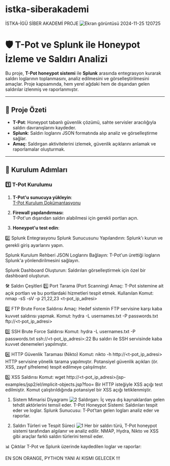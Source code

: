# istka-siberakademi
İSTKA-İGÜ SİBER AKADEMİ PROJE
![Ekran görüntüsü 2024-11-25 120725](https://github.com/user-attachments/assets/33b9e3e0-8322-4e81-8f16-1f68957fca84)

# 🛡️ T-Pot ve Splunk ile Honeypot İzleme ve Saldırı Analizi

Bu proje, **T-Pot honeypot sistemi** ile **Splunk** arasında entegrasyon kurarak saldırı loglarının toplanmasını, analiz edilmesini ve görselleştirilmesini amaçlar. Proje kapsamında, hem yerel ağdaki hem de dışarıdan gelen saldırılar izlenmiş ve raporlanmıştır.

---

## 🚀 Proje Özeti

- **T-Pot**: Honeypot tabanlı güvenlik çözümü, sahte servisler aracılığıyla saldırı davranışlarını kaydeder.  
- **Splunk**: Saldırı loglarını JSON formatında alıp analiz ve görselleştirme sağlar.  
- **Amaç**: Saldırgan aktivitelerini izlemek, güvenlik açıklarını anlamak ve raporlamalar oluşturmak.  

---

## 📂 Kurulum Adımları

### 1️⃣ T-Pot Kurulumu

1. **T-Pot'u sunucuya yükleyin**:  
   [T-Pot Kurulum Dokümantasyonu](https://github.com/telekom-security/tpotce)

2. **Firewall yapılandırması**:  
   T-Pot'un dışarıdan saldırı alabilmesi için gerekli portları açın.

3. **Honeypot'u test edin**:  
   
2️⃣ Splunk Entegrasyonu
Splunk Sunucusunu Yapılandırın:
Splunk'ı kurun ve gerekli giriş ayarlarını yapın.

Splunk Kurulum Rehberi
JSON Loglarını Bağlayın:
T-Pot'un ürettiği logların Splunk'a yönlendirilmesini sağlayın.

Splunk Dashboard Oluşturun:
Saldırıları görselleştirmek için özel bir dashboard oluşturun.

🛠️ Saldırı Çeşitleri
1️⃣ Port Tarama (Port Scanning)
Amaç: T-Pot sistemine ait açık portları ve bu portlardaki hizmetleri tespit etmek.
Kullanılan Komut:
nmap -sS -sV -p 21,22,23 <t-pot_ip_adresi>

2️⃣ FTP Brute Force Saldırısı
Amaç: Hedef sistemin FTP servisine karşı kaba kuvvet saldırısı yapmak.
Komut:
hydra -L usernames.txt -P passwords.txt ftp://<t-pot_ip_adresi>

3️⃣ SSH Brute Force Saldırısı
Komut:
hydra -L usernames.txt -P passwords.txt ssh://<t-pot_ip_adresi>:22
Bu saldırı ile SSH servisinde kaba kuvvet denemeleri yapılmıştır.

4️⃣ HTTP Güvenlik Taraması (Nikto)
Komut:
nikto -h http://<t-pot_ip_adresi>
HTTP servisine yönelik tarama yapılmıştır.
Potansiyel güvenlik açıkları (ör. XSS, zayıf şifreleme) tespit edilmeye çalışılmıştır.

5️⃣ XSS Saldırısı
Komut:
wget http://<t-pot_ip_adresi>/jsp-examples/jsp2/el/implicit-objects.jsp?foo=<script>alert('XSS Saldırısı Alert Denemeleri!');</script>
Bir HTTP isteğiyle XSS açığı test edilmiştir.
Komut çalıştırıldığında potansiyel bir XSS açığı tetiklenmiştir.

1. Sistem Mimarisi Diyagramı
![2](https://github.com/user-attachments/assets/22198153-53e9-4e2d-b8c6-ecba20e34544)
Saldırgan: İç veya dış kaynaklardan gelen tehdit aktörlerini temsil eder.
T-Pot Honeypot Sistemi: Saldırıları tespit eder ve loglar.
Splunk Sunucusu: T-Pot’tan gelen logları analiz eder ve raporlar.

2. Saldırı Türleri ve Tespit Süreci
![1](https://github.com/user-attachments/assets/2cd175a4-0cfb-4174-82d1-a774dfebbd1c)
Her bir saldırı türü, T-Pot honeypot sistemi tarafından algılanır ve analiz edilir.
NMAP, Hydra, Nikto ve XSS gibi araçlar farklı saldırı türlerini temsil eder.

📊 Çıktılar
T-Pot ve Splunk üzerinde kaydedilen loglar ve raporlar:


EN SON ORANGE, PYTHON YANI AI KISMI GELECEK !!!












